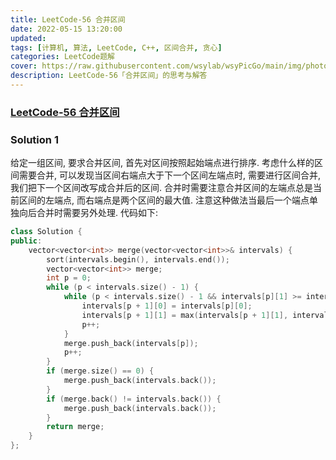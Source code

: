 ```yaml
---
title: LeetCode-56 合并区间 
date: 2022-05-15 13:20:00
updated:
tags: [计算机, 算法, LeetCode, C++, 区间合并, 贪心]
categories: LeetCode题解
cover: https://raw.githubusercontent.com/wsylab/wsyPicGo/main/img/photo-1561588860-6a3aaf1feb3e
description: LeetCode-56「合并区间」的思考与解答
---
```

### [LeetCode-56 合并区间](https://leetcode.cn/problems/merge-intervals/)

### Solution 1
给定一组区间, 要求合并区间, 首先对区间按照起始端点进行排序. 考虑什么样的区间需要合并, 可以发现当区间右端点大于下一个区间左端点时, 需要进行区间合并, 我们把下一个区间改写成合并后的区间. 合并时需要注意合并区间的左端点总是当前区间的左端点, 而右端点是两个区间的最大值.
注意这种做法当最后一个端点单独向后合并时需要另外处理.
代码如下:
```C++
class Solution {
public:
    vector<vector<int>> merge(vector<vector<int>>& intervals) {
        sort(intervals.begin(), intervals.end());
        vector<vector<int>> merge;
        int p = 0;
        while (p < intervals.size() - 1) {
            while (p < intervals.size() - 1 && intervals[p][1] >= intervals[p + 1][0]) {
                intervals[p + 1][0] = intervals[p][0];
                intervals[p + 1][1] = max(intervals[p + 1][1], intervals[p][1]);
                p++;
            }
            merge.push_back(intervals[p]);
            p++;
        }
        if (merge.size() == 0) {
            merge.push_back(intervals.back());
        }
        if (merge.back() != intervals.back()) {
            merge.push_back(intervals.back());
        }
        return merge;
    }
};
```